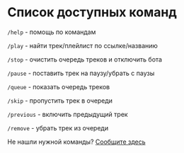 # Список доступных команд

`/help` - помощь по командам

`/play` - найти трек/плейлист по ссылке/названию

`/stop` - очистить очередь треков и отключить бота

`/pause` - поставить трек на паузу/убрать с паузы

`/queue` - показать очередь треков

`/skip` - пропустить трек в очереди

`/previous` - включить предыдущий трек

`/remove` - убрать трек из очереди

Не нашли нужной команды? [Сообщите здесь](https://github.com/alexf0xdev/fmusic-discord-bot/issues)
